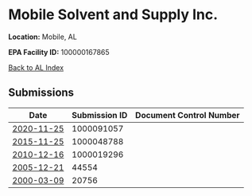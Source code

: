 # Mobile Solvent and Supply Inc.

**Location:** Mobile, AL

**EPA Facility ID:** 100000167865

[Back to AL Index](../../index.md)

## Submissions

| Date | Submission ID | Document Control Number |
|------|--------------|-------------------------|
| [2020-11-25](submissions/1000091057.md) | 1000091057 |  |
| [2015-11-25](submissions/1000048788.md) | 1000048788 |  |
| [2010-12-16](submissions/1000019296.md) | 1000019296 |  |
| [2005-12-21](submissions/44554.md) | 44554 |  |
| [2000-03-09](submissions/20756.md) | 20756 |  |
